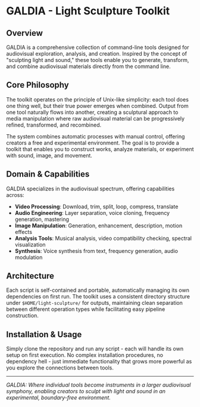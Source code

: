 # GALDIA - Light Sculpture Toolkit

## Overview

GALDIA is a comprehensive collection of command-line tools designed for audiovisual exploration, analysis, and creation. Inspired by the concept of "sculpting light and sound," these tools enable you to generate, transform, and combine audiovisual materials directly from the command line.

## Core Philosophy

The toolkit operates on the principle of Unix-like simplicity: each tool does one thing well, but their true power emerges when combined. Output from one tool naturally flows into another, creating a sculptural approach to media manipulation where raw audiovisual material can be progressively refined, transformed, and recombined.

The system combines automatic processes with manual control, offering creators a free and experimental environment. The goal is to provide a toolkit that enables you to construct works, analyze materials, or experiment with sound, image, and movement.

## Domain & Capabilities

GALDIA specializes in the audiovisual spectrum, offering capabilities across:

- **Video Processing**: Download, trim, split, loop, compress, translate
- **Audio Engineering**: Layer separation, voice cloning, frequency generation, mastering
- **Image Manipulation**: Generation, enhancement, description, motion effects
- **Analysis Tools**: Musical analysis, video compatibility checking, spectral visualization
- **Synthesis**: Voice synthesis from text, frequency generation, audio modulation

## Architecture

Each script is self-contained and portable, automatically managing its own dependencies on first run. The toolkit uses a consistent directory structure under `$HOME/light-sculpture/` for outputs, maintaining clean separation between different operation types while facilitating easy pipeline construction.

## Installation & Usage

Simply clone the repository and run any script - each will handle its own setup on first execution. No complex installation procedures, no dependency hell - just immediate functionality that grows more powerful as you explore the connections between tools.

---

*GALDIA: Where individual tools become instruments in a larger audiovisual symphony, enabling creators to sculpt with light and sound in an experimental, boundary-free environment.*